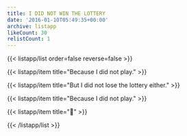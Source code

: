 ```yaml
---
title: I DID NOT WIN THE LOTTERY
date: '2016-01-10T05:49:35+00:00'
archive: listapp
likeCount: 30
relistCount: 1
---
```


<!--more-->

{{< listapp/list order=false reverse=false >}}

   {{< listapp/item title="Because I did not play." >}}

   {{< listapp/item title="But I did not lose the lottery either." >}}

   {{< listapp/item title="Because I did not play." >}}

   {{< listapp/item title="🤑" >}}

{{< /listapp/list >}}
